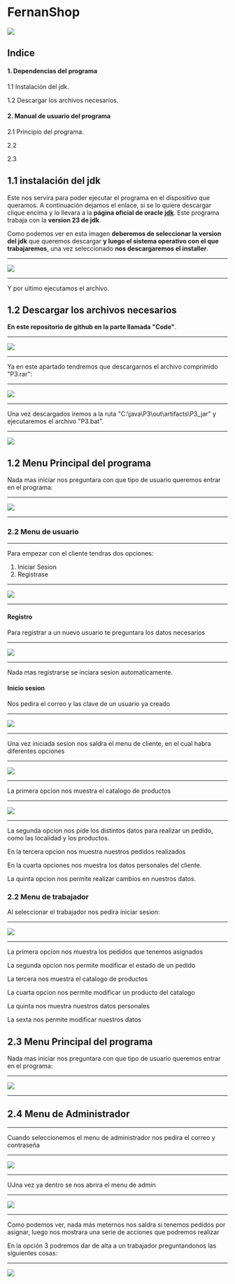 # FernanShop

![](https://cdn.discordapp.com/attachments/1202672799580295228/1326284671511953470/image.png?ex=677ede5a&is=677d8cda&hm=2505d745da09e60c9314b5fd8b2408d6ac2c2a005715a9aa0f4d5e52644779a6&)

## 	Indice
#### 1.	Dependencias del programa
1.1 Instalación del jdk.

1.2 Descargar los archivos necesarios.
#### 2.	Manual de usuario del programa
2.1	Principio del programa.

2.2	

2.3	



## 1.1 instalación del jdk
Este nos servira para poder ejecutar el programa en el dispositivo que queramos.
A continuación  dejamos el enlace, si se lo quiere descargar clique encima y lo llevara a la **página oficial de oracle** [**jdk**](https://www.oracle.com/es/java/technologies/downloads/). Este programa trabaja con la **version 23 de jdk**.

Como podemos ver en esta imagen **deberemos de seleccionar la version del jdk** que queremos descargar **y luego el sistema operativo con el que trabajaremos**, una vez seleccionado **nos descargaremos el installer**.

---
![](https://cdn.discordapp.com/attachments/1202672799580295228/1306655244801020017/InstalacionJdk.PNG?ex=677ea606&is=677d5486&hm=fe9506772acfd763750c5a24c4aa8183412f39d609bc84818d38550f6127df16&)

---
Y por ultimo ejecutamos el archivo.

## 1.2 Descargar los archivos necesarios
**En este repositorio de github en la parte llamada "Code"**.

---
![](https://cdn.discordapp.com/attachments/1202672799580295228/1306658084482973796/Captura.PNG?ex=677ea8ab&is=677d572b&hm=cde43bb359ec4d7cb70d7c4f2cab9c58553e637e9bb9fc4057698e45047ec746&)

---
 Ya en este apartado tendremos que descargarnos el archivo comprimido "P3.rar":

---
![](https://cdn.discordapp.com/attachments/1202672799580295228/1326286239619350628/image.png?ex=677edfd0&is=677d8e50&hm=612ca5ac7f1461eb916de65340c472312113489eacb37cff07a74ec3a26d5225&)

---
Una vez descargados iremos a la ruta "C:\java\P3\out\artifacts\P3_jar" y ejecutaremos el archivo "P3.bat".

---
![](https://cdn.discordapp.com/attachments/1202672799580295228/1326287290661732372/image.png?ex=677ee0cb&is=677d8f4b&hm=64ace19b35ed4c6081f97893c67a27f932acd424aeced62ed8b7b5ed85b1c226&)

## 1.2 Menu Principal del programa

Nada mas iniciar nos preguntara con que tipo de usuario queremos entrar en el
programa:

---
![](https://cdn.discordapp.com/attachments/1202672799580295228/1326288191619334286/image.png?ex=677ee1a2&is=677d9022&hm=8819e7f23850d5ee9b85a14f380e47d2a8c0c88d86015749d6c19b349aa4ed5f&)

---

### 2.2 Menu de usuario

---
Para empezar con el cliente tendras dos opciones:
1. Iniciar Sesion
2. Registrase

---
![](https://cdn.discordapp.com/attachments/1202672799580295228/1326289586187534448/image.png?ex=677ee2ee&is=677d916e&hm=41a24856ea688745c28da369a9aed903e117049bc219be738842909794299e84&)

---
#### Registro

Para registrar a un nuevo usuario te preguntara los datos necesarios

---
![](https://cdn.discordapp.com/attachments/1202672799580295228/1326290446367850580/image.png?ex=677ee3bb&is=677d923b&hm=290151d3bdb2add89ae81833adc683ae61eb633c4355ad7506cd4ccbca0074dd&)

---

Nada mas registrarse se inciara sesion automaticamente.

#### Inicio sesion

Nos pedira el correo y las clave de un usuario ya creado

---
![](https://cdn.discordapp.com/attachments/1202672799580295228/1326291530406690816/image.png?ex=677ee4be&is=677d933e&hm=b4822e39735296515f7d7b988abad178f22ea7cb868212d5ae34b0faa1e1ada8&)

---

Una vez iniciada sesion nos saldra el menu de cliente, en el cual habra diferentes opciones

---
![](https://cdn.discordapp.com/attachments/1202672799580295228/1326291928697798759/image.png?ex=677ee51d&is=677d939d&hm=d4e6b0d214cb365cae07b6a0c5cb1f9e6e32efc4fa761812827ec456ce8aa695&)

---

La primera opcion nos muestra el catalogo de productos

---

![](https://cdn.discordapp.com/attachments/1202672799580295228/1326292391631654932/image.png?ex=677ee58b&is=677d940b&hm=e536ec6692950a7578a773e3ab4f5b3a2adba5f582b27d37e5501c24c6c2c69a&)

---

La segunda opcion nos pide los distintos datos para realizar un pedido, como las localidad y los productos.

En la tercera opcion nos muestra nuestros pedidos realizados

En la cuarta opciones nos muestra los datos personales del cliente.

La quinta opcion nos permite realizar cambios en nuestros datos.


### 2.2 Menu de trabajador

Al seleccionar el trabajador nos pedira iniciar sesion:

---

![](https://cdn.discordapp.com/attachments/1202672799580295228/1326293332594393108/image.png?ex=677ee66b&is=677d94eb&hm=29e0f10d5b08a9c40e0425b96d18e8ef2ca835560a2cdcec10b15edfb9f2a70c&)

---

La primera opcion nos muestra los pedidos que tenemos asignados

La segunda opcion nos permite modificar el estado de un pedido

La tercera nos muestra el catalogo de productos

La cuarta opcion nos permite modificar un producto del catalogo

La quinta nos muestra nuestros datos personales

La sexta nos permite modificar nuestros datos

## 2.3 Menu Principal del programa

Nada mas iniciar nos preguntara con que tipo de usuario queremos entrar en el
programa:

---
![](https://cdn.discordapp.com/attachments/1202672799580295228/1326288191619334286/image.png?ex=677ee1a2&is=677d9022&hm=8819e7f23850d5ee9b85a14f380e47d2a8c0c88d86015749d6c19b349aa4ed5f&)

---

## 2.4 Menu de Administrador
---
Cuando seleccionemos el menu de administrador nos pedira el correo y contraseña

---
![](https://cdn.discordapp.com/attachments/1202672799580295228/1326289759198248990/image.png?ex=677ee317&is=677d9197&hm=6dcc3fbc178c29e195348803df0f2b862e35d58b6c0c17570a4ab267b314564a&)

---

UJna vez ya dentro se nos abrira el menu de admin

---
![](https://cdn.discordapp.com/attachments/1202672799580295228/1326290133447741620/image.png?ex=677ee371&is=677d91f1&hm=c6c346e84a33c2bb66cbf99843880bb71f2e0a0f91eec4431e71553997ee8fe6&)

---
Como podemos ver, nada más meternos nos saldra si tenemos pedidos por asignar, luego nos mostrara una serie de acciones que podremos realizar

En la opción 3 podremos dar de alta a un trabajador preguntandonos las siguientes cosas:

---
![](https://cdn.discordapp.com/attachments/1202672799580295228/1326291187283394590/image.png?ex=677ee46c&is=677d92ec&hm=b3cec9275b8fe155dda8d0fe802313b2d0b46901ba7fd8ee5a86a8f0fa41d242&)
